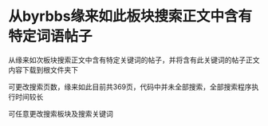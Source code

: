
# 从byrbbs缘来如此板块搜索正文中含有特定词语帖子
从缘来如次板块搜索正文中含有特定关键词的帖子，并将含有此关键词的帖子正文内容下载到根文件夹下

可更改搜索页数，缘来如此目前共369页，代码中并未全部搜索，全部搜索程序执行时间较长

可任意更改搜索板块及搜索关键词





